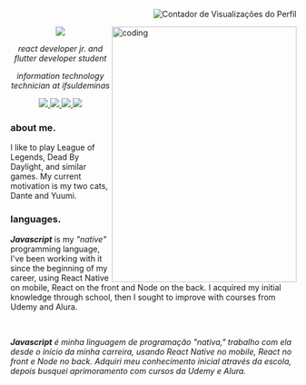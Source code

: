 <p align="right">
 <img src="https://komarev.com/ghpvc/?username=naliferreira&color=C5472E" alt="Contador de Visualizações do Perfil">
</p>

<img
  alt="coding"
  align="right"
  width="325em"
  height="450em"
  src="https://c.tenor.com/AlUkiGkR2j8AAAAM/new-game-ahagon-umiko-programming.gif"
/>

<p align="center"><img src="https://readme-typing-svg.herokuapp.com/?lines=Hi,+dear!;I'm+Lívia+✨;Nice+to+meet+u.&color=%23ADBBC8&size=30&font=firacode&center=true">
</p>

<p align="center"><i> react developer jr. and flutter developer student </i></p>
<p align="center"><i> information technology technician at ifsuldeminas </i></p>

<div align="center">
 <a href="mailto:analiviadesouza.contato@gmail.com">
  <img src="https://img.shields.io/badge/email-%2322272D?style=for-the-badge&logo=gmail">
 </a>
 
 <a href="https://www.linkedin.com/in/naliferreira/">
  <img src="https://img.shields.io/badge/linkedin-%2322272D?style=for-the-badge&logo=linkedin">
 </a>
 
 <a href="https://api.whatsapp.com/send?phone=553597569021&text=Ol%C3%A1%2C%20L%C3%ADvia!%20Tudo%20bem%3F">
  <img src="https://img.shields.io/badge/whatsapp-%2322272D?style=for-the-badge&logo=whatsapp">
 </a>

 <a href="https://www.instagram.com/ferrnali/">
  <img src="https://img.shields.io/badge/@ferrnali-%2322272D?style=for-the-badge&logo=instagram">
 </a>
</div>

<h3> about me. </h3>
<p> I like to play League of Legends, Dead By Daylight, and similar games. My current motivation is my two cats, Dante and Yuumi. </p>

 
<h3> languages. </h3>
<p><i><strong>
 Javascript</strong></i> is my <em>"native"</em> programming language, I've been working with it since the beginning of my career, using React Native on mobile, React on the front and Node on the back. I acquired my initial knowledge through school, then I sought to improve with courses from Udemy and Alura.
</p>

<br>

<p><i><strong>
 Javascript</strong> é minha linguagem de programação <em>"nativa,"</em> trabalho com ela desde o início da minha carreira, usando React Native no mobile, React no front e Node no back. Adquiri meu conhecimento inicial através da escola, depois busquei aprimoramento com cursos da Udemy e Alura.
</i> </p>
